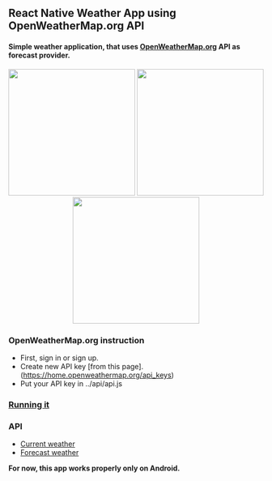 ## React Native Weather App using OpenWeatherMap.org API

#### Simple weather application, that uses [OpenWeatherMap.org](https://openweathermap.org/) API as forecast provider.

<p align="center">
<img src="http://savepic.ru/12430499.png" width="250" >
<img src="http://savepic.ru/12418211.png" width="250" >
<img src="http://savepic.ru/12402851.png" width="250" >
</p>

### OpenWeatherMap.org instruction

* First, sign in or sign up.
* Create new API key [from this page].(https://home.openweathermap.org/api_keys)
* Put your API key in ../api/api.js

### [Running it](https://github.com/handioq/react-native-projects#running-it)

### API

* [Current weather](http://openweathermap.org/current)
* [Forecast weather](http://openweathermap.org/forecast16)

<b>For now, this app works properly only on Android.</b>

